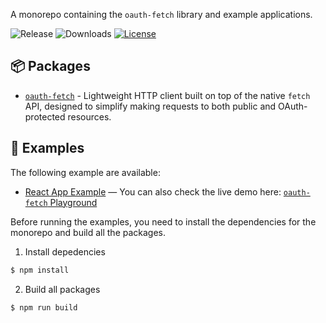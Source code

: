 A monorepo containing the `oauth-fetch` library and example applications.

![Release](https://img.shields.io/npm/v/oauth-fetch)
![Downloads](https://img.shields.io/npm/dw/oauth-fetch)
[![License](https://img.shields.io/:license-mit-blue.svg?style=flat)](https://opensource.org/licenses/MIT)

## 📦 Packages
- [`oauth-fetch`](./packages/oauth-fetch/README.md) - Lightweight HTTP client built on top of the native `fetch` API, designed to simplify making requests to both public and OAuth-protected resources.

## 🚀 Examples

The following example are available:

- [React App Example](./examples/example-react/) — You can also check the live demo here: [`oauth-fetch` Playground](https://oauth-fetch.oauthlabs.com/)

Before running the examples, you need to install the dependencies for the monorepo and build all the packages.

1. Install depedencies
```bash
$ npm install
```

2. Build all packages
```bash
$ npm run build
```
